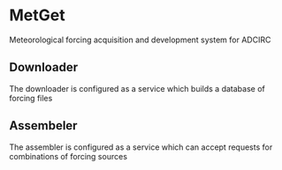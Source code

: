 # MetGet
Meteorological forcing acquisition and development system for ADCIRC

## Downloader
The downloader is configured as a service which builds a database of forcing files

## Assembeler
The assembler is configured as a service which can accept requests for combinations of forcing sources
